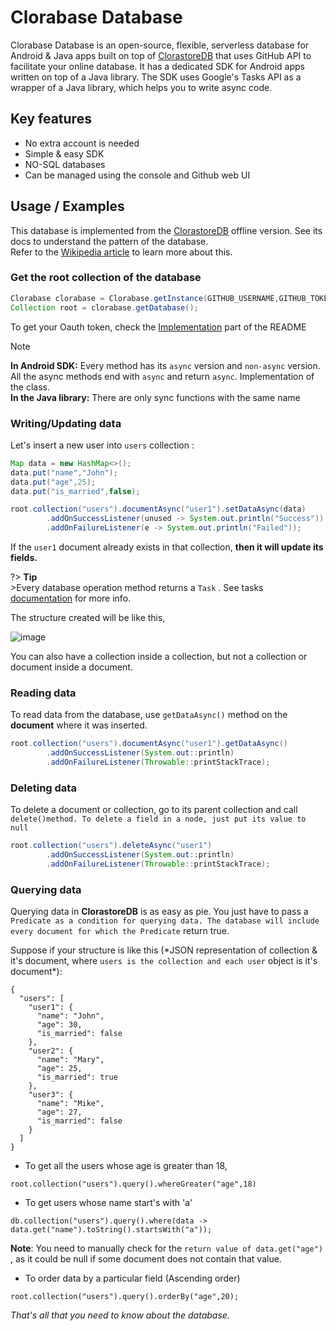 # Clorabase Database

Clorabase Database is an open-source, flexible, serverless database for Android & Java apps built on top of [ClorastoreDB](https://github.com/Clorabase/ClorastoreDB) that uses GitHub API to facilitate your online database. It has a dedicated SDK for Android apps written on top of a Java library. The SDK uses Google's Tasks API as a wrapper of a Java library, which helps you to write async code.  

## Key features

*   No extra account is needed
*   Simple & easy SDK
*   NO-SQL databases
*   Can be managed using the console and Github web UI

  

## Usage / Examples

This database is implemented from the [ClorastoreDB](https://github.com/Clorabase/ClorastoreDB) offline version. See its docs to understand the pattern of the database.  
Refer to the [Wikipedia article](https://en.wikipedia.org/wiki/Document-oriented_database) to learn more about this.  
  

### Get the root collection of the database

```java
Clorabase clorabase = Clorabase.getInstance(GITHUB_USERNAME,GITHUB_TOKEN, PROJECT_NAME);
Collection root = clorabase.getDatabase();
```

  
To get your Oauth token, check the [Implementation](https://github.com/ErrorxCode/docs/edit/main/clorabase/README.md#implementation) part of the README  

>[!NOTE] 
> **In Android SDK:** Every method has its `async` version and `non-async` version. All the async methods end with `async` and return `async`. Implementation of the class.  
> **In the Java library:** There are only sync functions with the same name  

### Writing/Updating data

Let's insert a new user into `users` collection :

```java
Map data = new HashMap<>();
data.put("name","John");
data.put("age",25);
data.put("is_married",false);

root.collection("users").documentAsync("user1").setDataAsync(data)
        .addOnSuccessListener(unused -> System.out.println("Success"))
        .addOnFailureListener(e -> System.out.println("Failed"));          
```

  
If the `user1` document already exists in that collection, **then it will update its fields.**  
  
?> **Tip**  
\>Every database operation method returns a `Task` . See tasks [documentation](https://developers.google.com/android/guides/tasks) for more info.  
  
The structure created will be like this,  
  
![image](https://user-images.githubusercontent.com/65817230/230773260-1a207a69-03e6-4c3a-9fca-d4f0bba305c3.png)  
  
  
You can also have a collection inside a collection, but not a collection or document inside a document.  
  

### Reading data

To read data from the database, use `getDataAsync()` method on the **document** where it was inserted.

```java
root.collection("users").documentAsync("user1").getDataAsync()
        .addOnSuccessListener(System.out::println)
        .addOnFailureListener(Throwable::printStackTrace);
```

  

### Deleting data

To delete a document or collection, go to its parent collection and call `delete()method. To delete a field in a node, just put its value to null`

```java
root.collection("users").deleteAsync("user1")
        .addOnSuccessListener(System.out::println)
        .addOnFailureListener(Throwable::printStackTrace);
```

  
  

### Querying data

Querying data in **ClorastoreDB** is as easy as pie. You just have to pass a `Predicate as a condition for querying data. The database will include every document for which the Predicate` return true.  
  
Suppose if your structure is like this (\*JSON representation of collection & it's document, where `users is the collection and each user` object is it's document\*):

```plain
{
  "users": [
    "user1": {
      "name": "John",
      "age": 30,
      "is_married": false
    },
    "user2": {
      "name": "Mary",
      "age": 25,
      "is_married": true
    },
    "user3": {
      "name": "Mike",
      "age": 27,
      "is_married": false
    }
  ]
}
```

  

*   To get all the users whose age is greater than 18,

```plain
root.collection("users").query().whereGreater("age",18)
```

  

*   To get users whose name start's with 'a'

```plain
db.collection("users").query().where(data -> data.get("name").toString().startsWith("a"));
```

  
**Note**: You need to manually check for the `return value of data.get("age")` , as it could be null if some document does not contain that value.  

*   To order data by a particular field (Ascending order)

```plain
root.collection("users").query().orderBy("age",20);
```

  
  
  
_That's all that you need to know about the database._





